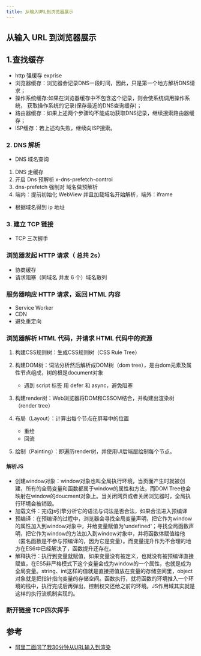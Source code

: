 ```yaml
---
title: 从输入URL到浏览器展示
---
```


## 从输入 URL 到浏览器展示

## 1.查找缓存

- http 强缓存 exprise
- 浏览器缓存：浏览器会记录DNS一段时间，因此，只是第一个地方解析DNS请求；
- 操作系统缓存:如果在浏览器缓存中不包含这个记录，则会使系统调用操作系统， 获取操作系统的记录(保存最近的DNS查询缓存)；
- 路由器缓存：如果上述两个步骤均不能成功获取DNS记录，继续搜索路由器缓存；
- ISP缓存：若上述均失败，继续向ISP搜索。

### 2. DNS 解析

- DNS 域名查询

1. DNS 走缓存
2. 开启 Dns 预解析 x-dns-prefetch-control
3. dns-prefetch 强制对 域名做预解析
4. 端内：提前初始化 WebView 并且加载域名开始解析，端外：iframe

- 根据域名得到 ip 地址

### 3. 建立 TCP 链接

- TCP 三次握手

### 浏览器发起 HTTP 请求（ 总共 2s）

- 协商缓存
- 请求阻塞（同域名 并发 6 个）域名散列

### 服务器响应 HTTP 请求，返回 HTML 内容

- Service Worker
- CDN
- 避免重定向

### 浏览器解析 HTML 代码，并请求 HTML 代码中的资源

1. 构建CSS规则树：生成CSS规则树（CSS Rule Tree）

2. 构建DOM树：词法分析然后解析成DOM树（dom tree），是由dom元素及属性节点组成，树的根是document对象
    - 遇到 script 标签 用 defer 和 async，避免阻塞

3. 构建render树：Web浏览器将DOM和CSSOM结合，并构建出渲染树（render tree）
4. 布局（Layout）：计算出每个节点在屏幕中的位置
    - 重绘
    - 回流
5. 绘制（Painting）：即遍历render树，并使用UI后端层绘制每个节点。

#### 解析JS

- 创建window对象：window对象也叫全局执行环境，当页面产生时就被创建，所有的全局变量和函数都属于window的属性和方法，而DOM Tree也会映射在window的doucment对象上。当关闭网页或者关闭浏览器时，全局执行环境会被销毁。
- 加载文件：完成js引擎分析它的语法与词法是否合法，如果合法进入预编译
- 预编译：在预编译的过程中，浏览器会寻找全局变量声明，把它作为window的属性加入到window对象中，并给变量赋值为'undefined'；寻找全局函数声明，把它作为window的方法加入到window对象中，并将函数体赋值给他（匿名函数是不参与预编译的，因为它是变量）。而变量提升作为不合理的地方在ES6中已经解决了，函数提升还存在。
- 解释执行：执行到变量就赋值，如果变量没有被定义，也就没有被预编译直接赋值，在ES5非严格模式下这个变量会成为window的一个属性，也就是成为全局变量。string、int这样的值就是直接把值放在变量的存储空间里，object对象就是把指针指向变量的存储空间。函数执行，就将函数的环境推入一个环境的栈中，执行完成后再弹出，控制权交还给之前的环境。JS作用域其实就是这样的执行流机制实现的。

### 断开链接 TCP四次挥手




## 参考

- [阿里二面问了我30分钟从URL输入到渲染](https://mp.weixin.qq.com/s/0lz4vX3R7DcxuSdLJKEc8Q)
